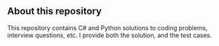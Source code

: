 About this repository
---------------------

This repository contains C# and Python solutions to coding problems, interview questions, etc. I provide both the solution, and the test cases.
